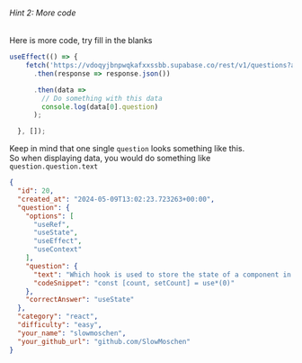 ###### Hint 2: More code


Here is more code, try fill in the blanks


```javascript
useEffect(() => {
    fetch('https://vdoqyjbnpwqkafxxssbb.supabase.co/rest/v1/questions?apikey=eyJhbGciOiJIUzI1NiIsInR5cCI6IkpXVCJ9.eyJpc3MiOiJzdXBhYmFzZSIsInJlZiI6InZkb3F5amJucHdxa2FmeHhzc2JiIiwicm9sZSI6ImFub24iLCJpYXQiOjE3MTEzNzIyMTUsImV4cCI6MjAyNjk0ODIxNX0.luuvoKY-udlAaD83Qf5pElsetmXVwPetr6C-v5gpjDg')
      .then(response => response.json())

      .then(data =>
        // Do something with this data
        console.log(data[0].question)
      );

  }, []);

```

Keep in mind that one single `question` looks something like this.  
So when displaying data, you would do something like `question.question.text`

```json
{
  "id": 20,
  "created_at": "2024-05-09T13:02:23.723263+00:00",
  "question": {
    "options": [
      "useRef",
      "useState",
      "useEffect",
      "useContext"
    ],
    "question": {
      "text": "Which hook is used to store the state of a component in React?",
      "codeSnippet": "const [count, setCount] = use*(0)"
    },
    "correctAnswer": "useState"
  },
  "category": "react",
  "difficulty": "easy",
  "your_name": "slowmoschen",
  "your_github_url": "github.com/SlowMoschen"
}
```

